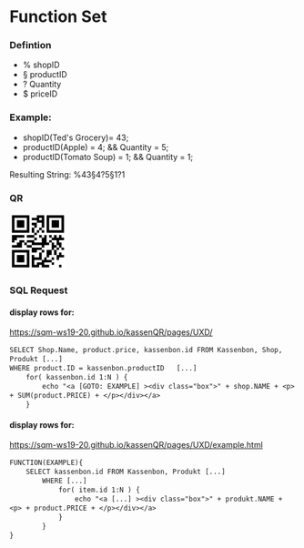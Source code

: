 # Function Set

### Defintion
* % shopID
* § productID
* ? Quantity
* $ priceID

### Example:

* shopID(Ted's Grocery)= 43;
* productID(Apple) = 4;   && Quantity = 5;
* productID(Tomato Soup) = 1; && Quantity = 1;


Resulting String: %43§4?5§1?1


### QR
<img src="https://raw.githubusercontent.com/SQM-WS19-20/kassenQR/master/pages/PHPSQL/rec/IMG/qrcode.png" height="100">



### SQL Request


#### display rows for: 

https://sqm-ws19-20.github.io/kassenQR/pages/UXD/

```
SELECT Shop.Name, product.price, kassenbon.id FROM Kassenbon, Shop, Produkt [...]
WHERE product.ID = kassenbon.productID   [...]
    for( kassenbon.id 1:N ) {
        echo "<a [GOTO: EXAMPLE] ><div class="box">" + shop.NAME + <p> + SUM(product.PRICE) + </p></div></a>
    }
```

#### display rows for: 

https://sqm-ws19-20.github.io/kassenQR/pages/UXD/example.html

```
FUNCTION(EXAMPLE){
    SELECT kassenbon.id FROM Kassenbon, Produkt [...]
        WHERE [...]
            for( item.id 1:N ) {
                echo "<a [...] ><div class="box">" + produkt.NAME + <p> + product.PRICE + </p></div></a>
            }
        }
}
```
